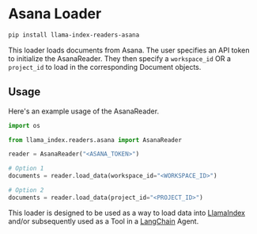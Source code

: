 # Asana Loader

```bash
pip install llama-index-readers-asana
```

This loader loads documents from Asana. The user specifies an API token to initialize the AsanaReader. They then specify a `workspace_id` OR a `project_id` to load in the corresponding Document objects.

## Usage

Here's an example usage of the AsanaReader.

```python
import os

from llama_index.readers.asana import AsanaReader

reader = AsanaReader("<ASANA_TOKEN>")

# Option 1
documents = reader.load_data(workspace_id="<WORKSPACE_ID>")

# Option 2
documents = reader.load_data(project_id="<PROJECT_ID>")
```

This loader is designed to be used as a way to load data into [LlamaIndex](https://github.com/run-llama/llama_index/tree/main/llama_index) and/or subsequently used as a Tool in a [LangChain](https://github.com/hwchase17/langchain) Agent.
